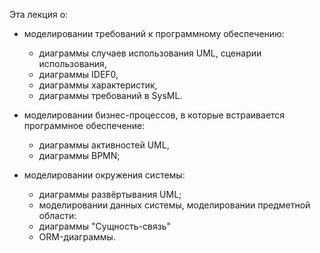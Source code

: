 Эта лекция о:

- моделировании требований к программному обеспечению:

  - диаграммы случаев использования UML, сценарии использования,
  - диаграммы IDEF0,
  - диаграммы характеристик,
  - диаграммы требований в SysML.
- моделировании бизнес-процессов, в которые встраивается программное обеспечение:
  - диаграммы активностей UML,
  - диаграммы BPMN;
- моделировании окружения системы:
  - диаграммы развёртывания UML;
  - моделировании данных системы, моделировании предметной области:
  - диаграммы "Сущность-связь"
  - ORM-диаграммы.